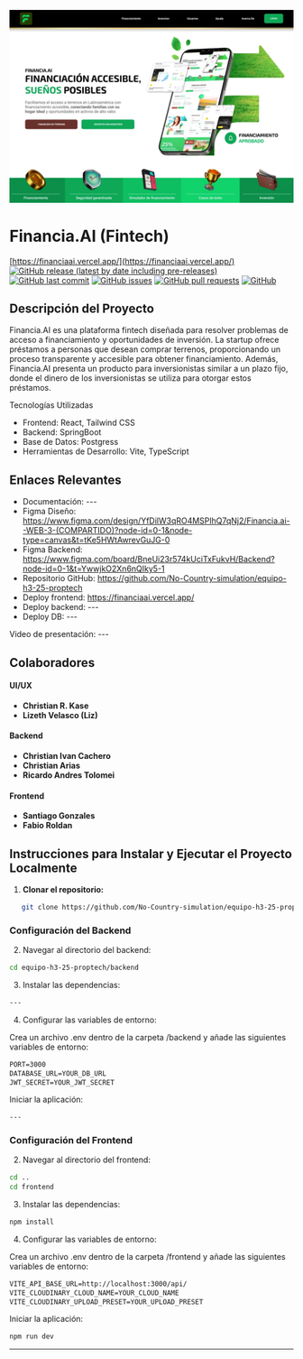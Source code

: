 
![Header](financiaai.webp)

# Financia.AI (Fintech)
[https://financiaai.vercel.app/](https://financiaai.vercel.app/)
[![GitHub release (latest by date including pre-releases)](https://img.shields.io/github/v/release/No-Country-simulation/equipo-h3-25-proptech?include_prereleases)](https://github.com/No-Country-simulation/equipo-h3-25-proptech/releases)
[![GitHub last commit](https://img.shields.io/github/last-commit/No-Country-simulation/equipo-h3-25-proptech)](https://github.com/No-Country-simulation/equipo-h3-25-proptech/commits)
[![GitHub issues](https://img.shields.io/github/issues-raw/No-Country-simulation/equipo-h3-25-proptech)](https://github.com/No-Country-simulation/equipo-h3-25-proptech/issues)
[![GitHub pull requests](https://img.shields.io/github/issues-pr/No-Country-simulation/equipo-h3-25-proptech)](https://github.com/No-Country-simulation/equipo-h3-25-proptech/pulls)
[![GitHub](https://img.shields.io/github/license/No-Country-simulation/equipo-h3-25-proptech)](https://github.com/No-Country-simulation/equipo-h3-25-proptech/blob/main/LICENSE)


## Descripción del Proyecto
Financia.AI es una plataforma fintech diseñada para resolver problemas de acceso a financiamiento y oportunidades de inversión. 
La startup ofrece préstamos a personas que desean comprar terrenos, proporcionando un proceso transparente y accesible para obtener financiamiento. 
Además, Financia.AI presenta un producto para inversionistas similar a un plazo fijo, donde el dinero de los inversionistas se utiliza para otorgar estos préstamos. 

Tecnologías Utilizadas
- Frontend: React, Tailwind CSS
- Backend: SpringBoot
- Base de Datos: Postgress
- Herramientas de Desarrollo: Vite, TypeScript

## Enlaces Relevantes
- Documentación: ---
- Figma Diseño: https://www.figma.com/design/YfDilW3qRO4MSPlhQ7qNj2/Financia.ai--WEB-3-(COMPARTIDO)?node-id=0-1&node-type=canvas&t=tKe5HWtAwrevGuJG-0
- Figma Backend: https://www.figma.com/board/BneUi23r574kUciTxFukvH/Backend?node-id=0-1&t=YwwjkO2Xn6nQIky5-1
- Repositorio GitHub: https://github.com/No-Country-simulation/equipo-h3-25-proptech
- Deploy frontend: https://financiaai.vercel.app/
- Deploy backend: ---
- Deploy DB: ---

Video de presentación: ---

## Colaboradores

#### UI/UX
-  **Christian R. Kase**
-  **Lizeth Velasco (Liz)**
#### Backend
- **Christian Ivan Cachero**
- **Christian Arias**
- **Ricardo Andres Tolomei**
#### Frontend
- **Santiago Gonzales**
- **Fabio Roldan**

## Instrucciones para Instalar y Ejecutar el Proyecto Localmente

1. **Clonar el repositorio:**
```bash
   git clone https://github.com/No-Country-simulation/equipo-h3-25-proptech.git
```

### Configuración del Backend

2. Navegar al directorio del backend:
```bash
cd equipo-h3-25-proptech/backend
```

3. Instalar las dependencias:

```bash
---
```

4. Configurar las variables de entorno:

Crea un archivo .env dentro de la carpeta /backend y añade las siguientes variables de entorno:

```env
PORT=3000
DATABASE_URL=YOUR_DB_URL
JWT_SECRET=YOUR_JWT_SECRET
```

Iniciar la aplicación:

```bash
---
```

### Configuración del Frontend

2. Navegar al directorio del frontend:
```bash
cd ..
cd frontend
```

3. Instalar las dependencias:

```bash
npm install
```

4. Configurar las variables de entorno:

Crea un archivo .env dentro de la carpeta /frontend y añade las siguientes variables de entorno:

```env
VITE_API_BASE_URL=http://localhost:3000/api/
VITE_CLOUDINARY_CLOUD_NAME=YOUR_CLOUD_NAME
VITE_CLOUDINARY_UPLOAD_PRESET=YOUR_UPLOAD_PRESET
```

Iniciar la aplicación:

```bash
npm run dev
```
--- 

